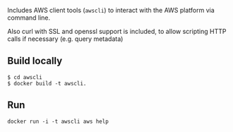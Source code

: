 Includes AWS client tools (`awscli`) to interact with the AWS platform via
command line.

Also curl with SSL and openssl support is included, to allow scripting HTTP
calls if necessary (e.g. query metadata)

## Build locally

```
$ cd awscli
$ docker build -t awscli.
```

## Run

```
docker run -i -t awscli aws help
```
